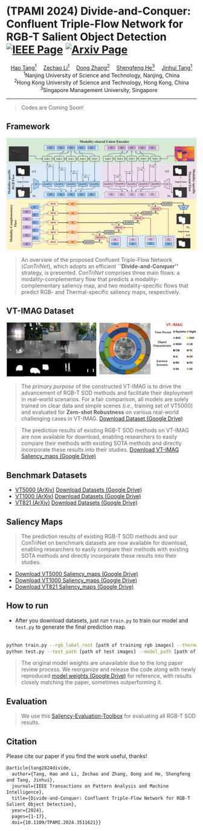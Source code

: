 # (TPAMI 2024) Divide-and-Conquer: Confluent Triple-Flow Network for RGB-T Salient Object Detection [![IEEE Page](https://img.shields.io/badge/IEEE-TPAMI.2024.3511621-green?style=flat-square)](https://ieeexplore.ieee.org/document/10778650) [![Arxiv Page](https://img.shields.io/badge/Arxiv-2412.01556-red?style=flat-square)](https://arxiv.org/abs/2412.01556)


<div align="center">
    <a href='https://scholar.google.com/citations?hl=zh-CNJ' target='_blank'>Hao Tang<sup>1</sup></a>&emsp;
    <a href='https://scholar.google.com/citations?user=L6J2V3sAAAAJ&hl=zh-CN' target='_blank'>Zechao Li<sup>1</sup></a>&emsp; 
    <a href='https://scholar.google.com.hk/citations?hl=zh-CN&user=zxVy7sIAAAAJ' target='_blank'>Dong Zhang<sup>2</sup></a>&emsp; 
    <a href='https://scholar.google.com/citations?user=rBWnK8wAAAAJ&hl=en' target='_blank'>Shengfeng He<sup>3</sup></a>&emsp; 
    <a href='https://scholar.google.com/citations?user=ByBLlEwAAAAJ&hl=zh-CN' target='_blank'>Jinhui Tang<sup>1</sup></a> 
</div> 

<div align="center">
    <sup>1</sup>Nanjing University of Science and Technology, Nanjing, China</br>
    <sup>2</sup>Hong Kong University of Science and Technology, Hong Kong, China</br>
    <sup>3</sup>Singapore Management University, Singapore&emsp;</br>
    
</div>

 -----------------

> Codes are Coming Soon!

## Framework
![framework](figs/framework.png)

> An overview of the proposed Confluent Triple-Flow Network (*ConTriNet*), which adopts an efficient **``Divide-and-Conquer''** strategy, is presented. *ConTriNet* comprises three main flows: a modality-complementary flow that predicts a modality-complementary saliency map, and two modality-specific flows that predict RGB- and Thermal-specific saliency maps, respectively.

## VT-IMAG Dataset 
![vt-imag](figs/VT-IMAG.png)

> The *primary purpose* of the constructed VT-IMAG is to drive the advancement of RGB-T SOD methods and facilitate their deployment in real-world scenarios. For a fair comparison, all models are solely trained on clear data and simple scenes (*i.e.*, training set of VT5000) and evaluated for **Zero-shot Robustness** on various real-world challenging cases in VT-IMAG. [Download Dataset (Google Drive)](https://drive.google.com/file/d/1xzvqoYLrmJ-6x33DygCP-LhFNYfhQL-u/view?usp=sharing)

> The prediction results of existing RGB-T SOD methods on VT-IMAG are now available for download, enabling researchers to easily compare their methods with existing SOTA methods and directly incorporate these results into their studies. [Download VT-IMAG Saliency_maps (Google Drive)](https://drive.google.com/drive/folders/18YWuQ4R-uYLElQEBN3WykQPasUtrxOuj?usp=sharing) 

## Benchmark Datasets

- [VT5000 (ArXiv)](https://arxiv.org/pdf/2007.03262.pdf) [Download Datasets (Google Drive)](https://drive.google.com/drive/folders/1So0dHK5-aKj1t6OmFhRGLh_0nsXbldZE?usp=sharing) 
- [VT1000 (ArXiv)](https://arxiv.org/pdf/1905.06741.pdf) [Download Datasets (Google Drive)](https://drive.google.com/drive/folders/1kEGOuljxKxIYwH54sNH_Wqmw7Sf7tTw5?usp=sharing) 
- [VT821 (ArXiv)](https://arxiv.org/pdf/1701.02829.pdf)  [Download Datasets (Google Drive)](https://drive.google.com/drive/folders/1gjTRVwvTNL0MJaJwS6vkpoi5rGyxIh41?usp=sharing)

## Saliency Maps

> The prediction results of existing RGB-T SOD methods and our ConTriNet on benchmark datasets are now available for download, enabling researchers to easily compare their methods with existing SOTA methods and directly incorporate these results into their studies.

- [Download VT5000 Saliency_maps (Google Drive)](https://drive.google.com/drive/folders/17sqNHH1NSyvDJgxW-1z65Ryn7p__zpV7?usp=sharing) 
- [Download VT1000 Saliency_maps (Google Drive)](https://drive.google.com/drive/folders/1ucKJxD6lzdJ1pKE3VR81ae9RHbdiXQBE?usp=sharing) 
- [Download VT821 Saliency_maps (Google Drive)](https://drive.google.com/drive/folders/1abbs3rcefsTSHFfBmPg8aFHxgCu78oIM?usp=sharing)  

## How to run
+ After you download datasets, just run `train.py` to train our model and `test.py` to generate the final prediction map.

```bash

python train.py --rgb_label_root [path of training rgb images] --thermal_label_root [path of training thermal images] --gt_label_root [path of training gt images] --gpu_id 
python test.py --test_path [path of test images] --model_path [path of the model checkpoint] --gpu_id 

```
> The original model weights are unavailable due to the long paper review process. We reorganize and release the code along with newly reproduced [model weights (Google Drive)](https://drive.google.com/file/d/1YX-sxyZfhMOx6zCCGk8L9SLDHSlEV74X/view?usp=sharing) for reference, with results closely matching the paper, sometimes outperforming it.

## Evaluation

> We use this [Saliency-Evaluation-Toolbox](https://github.com/jiwei0921/Saliency-Evaluation-Toolbox) for evaluating all RGB-T SOD results.

## Citation

Please cite our paper if you find the work useful, thanks!

    @article{tang2024divide,
      author={Tang, Hao and Li, Zechao and Zhang, Dong and He, Shengfeng and Tang, Jinhui},
      journal={IEEE Transactions on Pattern Analysis and Machine Intelligence}, 
      title={Divide-and-Conquer: Confluent Triple-Flow Network for RGB-T Salient Object Detection}, 
      year={2024},
      pages={1-17},
      doi={10.1109/TPAMI.2024.3511621}}




